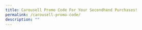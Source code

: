 ```yaml
---
title: Carousell Promo Code For Your Secondhand Purchases!
permalink: /carousell-promo-code/
description: ""
---
```

